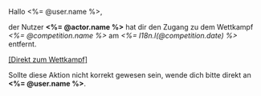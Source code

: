 Hallo <%= @user.name %>,

der Nutzer **<%= @actor.name %>** hat dir den Zugang zu dem Wettkampf *<%= @competition.name %>* am *<%= I18n.l(@competition.date) %>* entfernt.

[[Direkt zum Wettkampf]](<%= competition_show_url(@competition.year, @competition.slug) %>)

Sollte diese Aktion nicht korrekt gewesen sein, wende dich bitte direkt an **<%= @user.name %>**.

